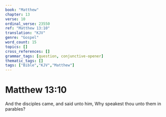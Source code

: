 ```yaml
---
book: "Matthew"
chapter: 13
verse: 10
ordinal_verse: 23550
ref: "Matthew 13:10"
translation: "KJV"
genre: "Gospel"
word_count: 15
topics: []
cross_references: []
grammar_tags: [question, conjunctive-opener]
thematic_tags: []
tags: ["Bible","KJV","Matthew"]
---
```


# Matthew 13:10

And the disciples came, and said unto him, Why speakest thou unto them in parables?
